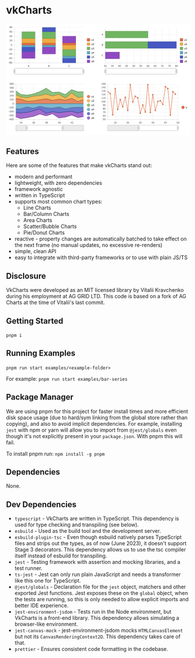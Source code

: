 # vkCharts

![screenshot](screenshot.png)

## Features

Here are some of the features that make vkCharts stand out:

- modern and performant
- lightweight, with zero dependencies
- framework agnostic
- written in TypeScript
- supports most common chart types:
  - Line Charts
  - Bar/Column Charts
  - Area Charts
  - Scatter/Bubble Charts
  - Pie/Donut Charts
- reactive - property changes are automatically batched to take effect on the next frame (no manual updates, no excessive re-renders)
- simple, clean API
- easy to integrate with third-party frameworks or to use with plain JS/TS

## Disclosure

VkCharts were developed as an MIT licensed library by Vitalii Kravchenko during his employment at AG GRID LTD.
This code is based on a fork of AG Charts at the time of Vitalii's last commit.

## Getting Started

`pnpm i`

## Running Examples

`pnpm run start examples/<example-folder>`

For example: `pnpm run start examples/bar-series`

## Package Manager

We are using pnpm for this project for faster install times and more efficient disk space usage (due to hard/sym linking from the global store rather than copying), and also to avoid implicit dependencies. For example, installing `jest` with npm or yarn will allow you to import from `@jest/globals` even though it's not explicitly present in your `package.json`. With pnpm this will fail.

To install pnpm run: `npm install -g pnpm`

## Dependencies

None.

## Dev Dependencies

- `typescript` - VkCharts are written in TypeScript. This dependency is used for type checking and transpiling (see below).
- `esbuild` - Used as the build tool and the development server.
- `esbuild-plugin-tsc` - Even though esbuild natively parses TypeScript files and strips out the types, as of now (June 2023), it doesn't support Stage 3 decorators. This dependency allows us to use the tsc compiler itself instead of esbuild for transpiling.
- `jest` - Testing framework with assertion and mocking libraries, and a test runner.
- `ts-jest` - Jest can only run plain JavaScript and needs a transformer like this one for TypeScript.
- `@jest/globals` - Declaration file for the `jest` object, matchers and other exported Jest functions. Jest exposes these on the `global` object, when the tests are running, so this is only needed to allow explicit imports and better IDE experience.
- `jest-environment-jsdom` - Tests run in the Node environment, but VkCharts is a front-end library. This dependency allows simulating a browser-like environment.
- `jest-canvas-mock` - jest-environment-jsdom mocks `HTMLCanvasElement` but not its `CanvasRenderingContext2D`. This dependency takes care of that.
- `prettier` - Ensures consistent code formatting in the codebase.

